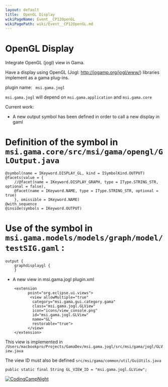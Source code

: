 ```yaml
---
layout: default
title:  OpenGL Display
wikiPageName: Event__CP12OpenGL
wikiPagePath: wiki/Event__CP12OpenGL.md
---
```


# OpenGL Display

Integrate OpenGL (jogl) view in Gama.

Have a display using OpenGL (Jogl: http://jogamp.org/jogl/www/) libraries implement as a gama plug-ins.

plugin name: ` msi.gama.jogl`

`msi.gama.jogl` will depend on `msi.gama.application` and `msi.gama.core`

Current work:
  * A new output symbol has been defined in order to call a new display in gaml

# Definition of the symbol in `msi.gama.core/src/msi/gama/opengl/GLOutput.java`
```
@symbol(name = IKeyword.DISPLAY_GL, kind = ISymbolKind.OUTPUT)
@facets(value = {
	//@facet(name = IKeyword.DISPLAY_GRAPH, type = IType.STRING_STR, optional = false),
	@facet(name = IKeyword.NAME, type = IType.STRING_STR, optional = true)
	}, omissible = IKeyword.NAME)
@with_sequence
@inside(symbols = IKeyword.OUTPUT)
```


# Use of the symbol in `msi.gama.models/models/graph/model/testSIG.gaml` :
```
output {
	graphdisplaygl {		
	}
```
  * A new view in msi.gama.jogl plugin.xml

```
    <extension
          point="org.eclipse.ui.views">
           <view allowMultiple="true"
            category="msi.gama.gui.category.gama"
            class="msi.gama.jogl.GLView"
            icon="icons/view_console.png"
            id="msi.gama.jogl.GLView"
            name="GL"
            restorable="true">
          </view>
    </extension>
```

This view is implemented in `/Users/macbookpro/Projects/GamaDev/msi.gama.jogl/src/msi/gama/jogl/GLView.java`

The view ID must also be defined `src/msi/gama/common/util/GuiUtils.java`
```
public static final String GL_VIEW_ID = "msi.gama.jogl.GLView";
```


<a href='http://gama-platform.googlecode.com/files/gama-opengl.png' title='CodingCampNight'><img src='http://gama-platform.googlecode.com/files/gama-opengl.png' alt='CodingCampNight' /></a>
